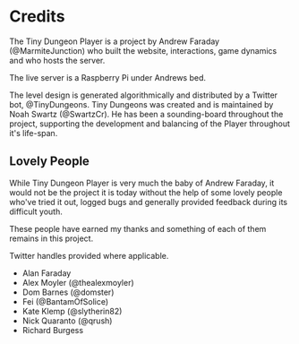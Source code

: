 # Credits

The Tiny Dungeon Player is a project by Andrew Faraday
(@MarmiteJunction) who built the website, interactions,
game dynamics and who hosts the server.

The live server is a Raspberry Pi under Andrews bed.

The level design is generated algorithmically and distributed
by a Twitter bot, @TinyDungeons. Tiny Dungeons was created and
is maintained by Noah Swartz (@SwartzCr). He has been a sounding-board
throughout the project, supporting the development and balancing of the 
Player throughout it's life-span.

## Lovely People

While Tiny Dungeon Player is very much the baby of Andrew
Faraday, it would not be the project it is today without
the help of some lovely people who've tried it out, logged
bugs and generally provided feedback during its difficult
youth.

These people have earned my thanks and something of each of
them remains in this project.

Twitter handles provided where applicable.

* Alan Faraday
* Alex Moyler (@thealexmoyler)
* Dom Barnes (@domster)
* Fei (@BantamOfSolice)
* Kate Klemp (@slytherin82)
* Nick Quaranto (@qrush)
* Richard Burgess
